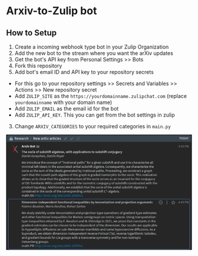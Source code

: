 # Arxiv-to-Zulip bot

## How to Setup
1. Create a incoming webhook type bot in your Zulip Organization
2. Add the new bot to the stream where you want the arXiv updates
3. Get the bot's API key from Personal Settings >> Bots
3. Fork this repository
4. Add bot's email ID and API key to your repository secrets
  - For this go to your repository settings >> Secrets and Variables >> Actions >> New repository secret
  - Add `ZULIP_SITE` as the `https://yourdomainname.zulipchat.com` (replace `yourdomainname` with your domain name)
  - Add `ZULIP_EMAIL` as the email id for the bot
  - Add `ZULIP_API_KEY`. This you can get from the bot settings in zulip
3. Change `ARXIV_CATEGORIES` to your required categories in `main.py`

![Screenshot](./screenshot.jpg)
